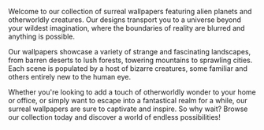 <!--
Write me content for website with wallpaper "A surreal landscape of alien planets and strange, otherworldly creatures."
-->

<!--font:Poppins-->

Welcome to our collection of surreal wallpapers featuring alien planets and otherworldly creatures. Our designs transport you to a universe beyond your wildest imagination, where the boundaries of reality are blurred and anything is possible.

Our wallpapers showcase a variety of strange and fascinating landscapes, from barren deserts to lush forests, towering mountains to sprawling cities. Each scene is populated by a host of bizarre creatures, some familiar and others entirely new to the human eye.

Whether you're looking to add a touch of otherworldly wonder to your home or office, or simply want to escape into a fantastical realm for a while, our surreal wallpapers are sure to captivate and inspire. So why wait? Browse our collection today and discover a world of endless possibilities!
